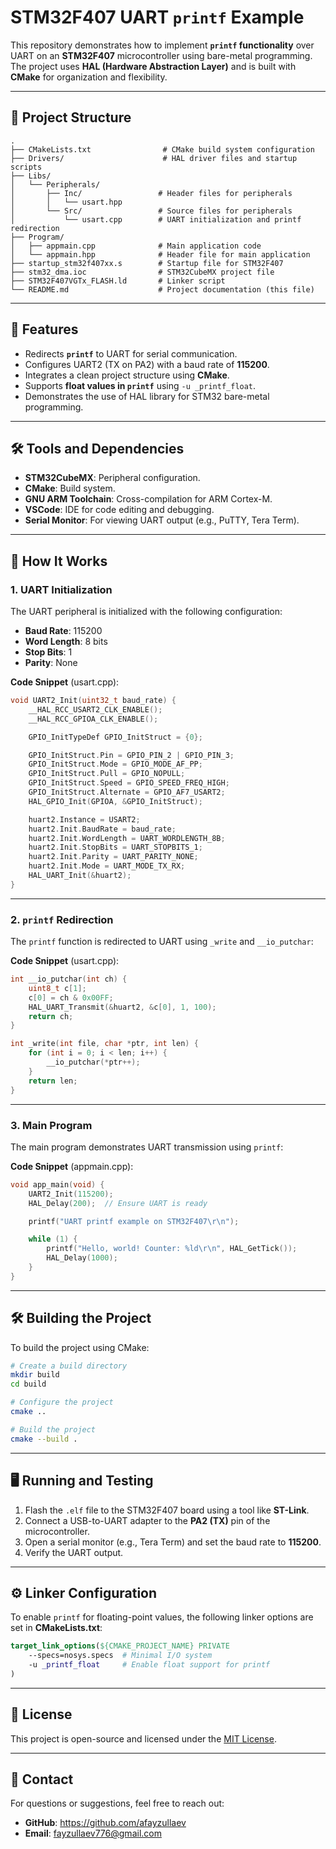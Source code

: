 
# STM32F407 UART `printf` Example

This repository demonstrates how to implement **`printf` functionality** over UART on an **STM32F407** microcontroller using bare-metal programming. The project uses **HAL (Hardware Abstraction Layer)** and is built with **CMake** for organization and flexibility.

---

## 📁 **Project Structure**

```
.
├── CMakeLists.txt                # CMake build system configuration
├── Drivers/                      # HAL driver files and startup scripts
├── Libs/
│   └── Peripherals/
│       ├── Inc/                 # Header files for peripherals
│       │   └── usart.hpp
│       └── Src/                 # Source files for peripherals
│           └── usart.cpp        # UART initialization and printf redirection
├── Program/
│   ├── appmain.cpp              # Main application code
│   └── appmain.hpp              # Header file for main application
├── startup_stm32f407xx.s        # Startup file for STM32F407
├── stm32_dma.ioc                # STM32CubeMX project file
├── STM32F407VGTx_FLASH.ld       # Linker script
└── README.md                    # Project documentation (this file)
```

---

## 🚀 **Features**
- Redirects **`printf`** to UART for serial communication.
- Configures UART2 (TX on PA2) with a baud rate of **115200**.
- Integrates a clean project structure using **CMake**.
- Supports **float values in `printf`** using `-u _printf_float`.
- Demonstrates the use of HAL library for STM32 bare-metal programming.

---

## 🛠️ **Tools and Dependencies**
- **STM32CubeMX**: Peripheral configuration.
- **CMake**: Build system.
- **GNU ARM Toolchain**: Cross-compilation for ARM Cortex-M.
- **VSCode**: IDE for code editing and debugging.
- **Serial Monitor**: For viewing UART output (e.g., PuTTY, Tera Term).

---

## 🔧 **How It Works**

### 1. **UART Initialization**
The UART peripheral is initialized with the following configuration:
- **Baud Rate**: 115200  
- **Word Length**: 8 bits  
- **Stop Bits**: 1  
- **Parity**: None  

**Code Snippet** (usart.cpp):
```c
void UART2_Init(uint32_t baud_rate) {
    __HAL_RCC_USART2_CLK_ENABLE();
    __HAL_RCC_GPIOA_CLK_ENABLE();

    GPIO_InitTypeDef GPIO_InitStruct = {0};

    GPIO_InitStruct.Pin = GPIO_PIN_2 | GPIO_PIN_3;
    GPIO_InitStruct.Mode = GPIO_MODE_AF_PP;
    GPIO_InitStruct.Pull = GPIO_NOPULL;
    GPIO_InitStruct.Speed = GPIO_SPEED_FREQ_HIGH;
    GPIO_InitStruct.Alternate = GPIO_AF7_USART2;
    HAL_GPIO_Init(GPIOA, &GPIO_InitStruct);

    huart2.Instance = USART2;
    huart2.Init.BaudRate = baud_rate;
    huart2.Init.WordLength = UART_WORDLENGTH_8B;
    huart2.Init.StopBits = UART_STOPBITS_1;
    huart2.Init.Parity = UART_PARITY_NONE;
    huart2.Init.Mode = UART_MODE_TX_RX;
    HAL_UART_Init(&huart2);
}
```

---

### 2. **`printf` Redirection**
The `printf` function is redirected to UART using `_write` and `__io_putchar`:

**Code Snippet** (usart.cpp):
```c
int __io_putchar(int ch) {
    uint8_t c[1];
    c[0] = ch & 0x00FF;
    HAL_UART_Transmit(&huart2, &c[0], 1, 100);
    return ch;
}

int _write(int file, char *ptr, int len) {
    for (int i = 0; i < len; i++) {
        __io_putchar(*ptr++);
    }
    return len;
}
```

---

### 3. **Main Program**
The main program demonstrates UART transmission using `printf`:

**Code Snippet** (appmain.cpp):
```c
void app_main(void) {
    UART2_Init(115200);
    HAL_Delay(200);  // Ensure UART is ready

    printf("UART printf example on STM32F407\r\n");

    while (1) {
        printf("Hello, world! Counter: %ld\r\n", HAL_GetTick());
        HAL_Delay(1000);
    }
}
```

---

## 🛠️ **Building the Project**
To build the project using CMake:
```bash
# Create a build directory
mkdir build
cd build

# Configure the project
cmake ..

# Build the project
cmake --build .
```

---

## 🖥️ **Running and Testing**
1. Flash the `.elf` file to the STM32F407 board using a tool like **ST-Link**.
2. Connect a USB-to-UART adapter to the **PA2 (TX)** pin of the microcontroller.
3. Open a serial monitor (e.g., Tera Term) and set the baud rate to **115200**.
4. Verify the UART output.

---

## ⚙️ **Linker Configuration**
To enable `printf` for floating-point values, the following linker options are set in **CMakeLists.txt**:
```cmake
target_link_options(${CMAKE_PROJECT_NAME} PRIVATE
    --specs=nosys.specs  # Minimal I/O system
    -u _printf_float     # Enable float support for printf
)
```

---

## 📜 **License**
This project is open-source and licensed under the [MIT License](LICENSE).

---

## 📧 **Contact**
For questions or suggestions, feel free to reach out:
- **GitHub**: https://github.com/afayzullaev
- **Email**: fayzullaev776@gmail.com
